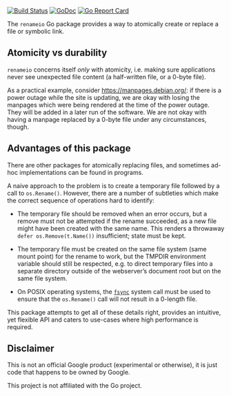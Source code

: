 [![Build Status](https://travis-ci.org/google/renameio.svg?branch=master)](https://travis-ci.org/google/renameio)
[![GoDoc](https://godoc.org/github.com/google/renameio?status.svg)](https://godoc.org/github.com/google/renameio)
[![Go Report Card](https://goreportcard.com/badge/github.com/google/renameio)](https://goreportcard.com/report/github.com/google/renameio)

The `renameio` Go package provides a way to atomically create or replace a file or
symbolic link.

## Atomicity vs durability

`renameio` concerns itself *only* with atomicity, i.e. making sure applications
never see unexpected file content (a half-written file, or a 0-byte file).

As a practical example, consider https://manpages.debian.org/: if there is a
power outage while the site is updating, we are okay with losing the manpages
which were being rendered at the time of the power outage. They will be added in
a later run of the software. We are not okay with having a manpage replaced by a
0-byte file under any circumstances, though.

## Advantages of this package

There are other packages for atomically replacing files, and sometimes ad-hoc
implementations can be found in programs.

A naive approach to the problem is to create a temporary file followed by a call
to `os.Rename()`. However, there are a number of subtleties which make the
correct sequence of operations hard to identify:

* The temporary file should be removed when an error occurs, but a remove must
  not be attempted if the rename succeeded, as a new file might have been
  created with the same name. This renders a throwaway `defer
  os.Remove(t.Name())` insufficient; state must be kept.

* The temporary file must be created on the same file system (same mount point)
  for the rename to work, but the TMPDIR environment variable should still be
  respected, e.g. to direct temporary files into a separate directory outside of
  the webserver’s document root but on the same file system.

* On POSIX operating systems, the
  [`fsync`](https://manpages.debian.org/stretch/manpages-dev/fsync.2) system
  call must be used to ensure that the `os.Rename()` call will not result in a
  0-length file.

This package attempts to get all of these details right, provides an intuitive,
yet flexible API and caters to use-cases where high performance is required.

## Disclaimer

This is not an official Google product (experimental or otherwise), it
is just code that happens to be owned by Google.

This project is not affiliated with the Go project.
